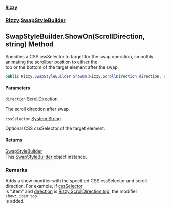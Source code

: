 #### [Rizzy](index.md 'index')
### [Rizzy](Rizzy.md 'Rizzy').[SwapStyleBuilder](Rizzy.SwapStyleBuilder.md 'Rizzy.SwapStyleBuilder')

## SwapStyleBuilder.ShowOn(ScrollDirection, string) Method

Specifies a CSS cssSelector to target for the swap operation, smoothly animating the scrollbar position to either the  
top or the bottom of the target element after the swap.

```csharp
public Rizzy.SwapStyleBuilder ShowOn(Rizzy.ScrollDirection direction, string? cssSelector=null);
```
#### Parameters

<a name='Rizzy.SwapStyleBuilder.ShowOn(Rizzy.ScrollDirection,string).direction'></a>

`direction` [ScrollDirection](Rizzy.ScrollDirection.md 'Rizzy.ScrollDirection')

The scroll direction after swap.

<a name='Rizzy.SwapStyleBuilder.ShowOn(Rizzy.ScrollDirection,string).cssSelector'></a>

`cssSelector` [System.String](https://docs.microsoft.com/en-us/dotnet/api/System.String 'System.String')

Optional CSS cssSelector of the target element.

#### Returns
[SwapStyleBuilder](Rizzy.SwapStyleBuilder.md 'Rizzy.SwapStyleBuilder')  
This [SwapStyleBuilder](Rizzy.SwapStyleBuilder.md 'Rizzy.SwapStyleBuilder') object instance.

### Remarks
Adds a show modifier with the specified CSS cssSelector and scroll direction. For example, if [cssSelector](Rizzy.SwapStyleBuilder.ShowOn(Rizzy.ScrollDirection,string).md#Rizzy.SwapStyleBuilder.ShowOn(Rizzy.ScrollDirection,string).cssSelector 'Rizzy.SwapStyleBuilder.ShowOn(Rizzy.ScrollDirection, string).cssSelector')  
is ".item" and [direction](Rizzy.SwapStyleBuilder.ShowOn(Rizzy.ScrollDirection,string).md#Rizzy.SwapStyleBuilder.ShowOn(Rizzy.ScrollDirection,string).direction 'Rizzy.SwapStyleBuilder.ShowOn(Rizzy.ScrollDirection, string).direction') is [Rizzy.ScrollDirection.top](https://docs.microsoft.com/en-us/dotnet/api/Rizzy.ScrollDirection.top 'Rizzy.ScrollDirection.top'), the modifier `show:.item:top`  
is added.